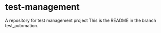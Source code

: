 # test-management
A repository for test management project
This is the README in the branch test_automation.

